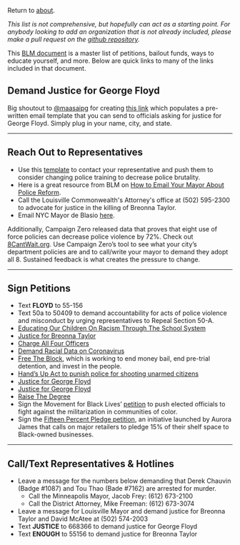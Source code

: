 Return to <a href="https://vocalmajority.github.io/about/">about</a>.

*This list is not comprehensive, but hopefully can act as a starting point. For anybody looking to add an organization that is not already included, please make a pull request on the [github repository](https://github.com/vocalmajority).*

This <a href="https://docs.google.com/document/d/1-0KC83vYfVQ-2freQveH43PWxuab2uWDEGolzrNoIks/mobilebasic#h.28ybn38q6jee">BLM document</a> is a master list of petitions, bailout funds, ways to educate yourself, and more. Below are quick links to many of the links included in that document.

## Demand Justice for George Floyd

Big shoutout to <a href="https://www.instagram.com/maasaipg/">@maasaipg</a> for creating <a href="https://l.instagram.com/?u=http%3A%2F%2Ftinyurl.com%2Femailforfloyd%2F&e=ATMioPXqMDcACANBmCw0rfjiDrjt-r26lAkYejJVAgG9FhuwLHR9qPFxReK-jEplvg0pA-DZyuRyX78NyvFv&s=1">this link</a> which populates a pre-written email template that you can send to officials asking for justice for George Floyd. Simply plug in your name, city, and state. 

___

## Reach Out to Representatives

* Use this <a href="https://docs.google.com/document/d/1z6P7fwyAgRYFD4YXu22YIIfCUSLDKxyyNzp2cU0eMkI/mobilebasic">template</a> to contact your representative and push them to consider changing police training to decrease police brutality.
* Here is a great resource from BLM on <a href="https://docs.google.com/document/d/1TiM590c9MjOzh60kQKkleI-euzDr7sD-FT3rXIDNvlc/edit">How to Email Your Mayor About Police Reform</a>.
* Call the Louisville Commonwealth's Attorney's office at (502) 595-2300 to advocate for justice in the killing of Breonna Taylor.
* Email NYC Mayor de Blasio <a href="https://www1.nyc.gov/office-of-the-mayor/mayor-contact.page">here</a>.

Additionally, Campaign Zero released data that proves that eight use of force policies can decrease police violence by 72%. Check out <a href="https://8cantwait.org/">8CantWait.org</a>. Use Campaign Zero’s tool to see what your city’s department policies are and to call/write your mayor to demand they adopt all 8. Sustained feedback is what creates the pressure to change.

___

## Sign Petitions

* Text __FLOYD__ to 55-156
* Text 50a to 50409 to demand accountability for acts of police violence and misconduct by urging representatives to Repeal Section 50-A.
* <a href="https://www.change.org/p/board-of-education-educating-our-children-to-understanding-racism?source_location=petitions_browse">Educating Our Children On Racism Through The School System</a>
* <a href="https://www.change.org/p/andy-beshear-justice-for-breonna-taylor">Justice for Breonna Taylor</a>
* <a href="https://www.change.org/p/hennepin-county-attorney-michael-freeman-and-mayor-frey-charge-all-four-officers-involved-in-george-floyd-s-death-with-first-degree-murder?source_location=petitions_browse">Charge All Four Officers</a>
* <a href="https://blacklivesmatter.com/demand-racial-data-on-coronavirus/">Demand Racial Data on Coronavirus</a>
* <a href="https://www.freetheblock.org/">Free The Block</a>, which is working to end money bail, end pre-trial detention, and invest in the people.
* <a href="https://www.change.org/p/us-senate-hands-up-act">Hand’s Up Act to punish police for shooting unarmed citizens</a>
* <a href="https://act.colorofchange.org/sign/justiceforfloyd_george_floyd_minneapolis">Justice for George Floyd</a>
* <a href="https://www.change.org/p/mayor-jacob-frey-justice-for-george-floyd">Justice for George Floyd</a>
* <a href="https://www.change.org/p/minneapolis-district-attorney-raise-the-degree">Raise The Degree</a>
* Sign the Movement for Black Lives’ <a href="https://m4bl.org/join-our-movement/">petition</a> to push elected officials to fight against the militarization in communities of color.
* Sign the <a href="https://www.15percentpledge.org/">Fifteen Percent Pledge petition</a>, an initiative launched by Aurora James that calls on major retailers to pledge 15% of their shelf space to Black-owned businesses. 

___

## Call/Text Representatives & Hotlines

* Leave a message for the numbers below demanding that Derek Chauvin (Badge #1087) and Tou Thao (Bade #7162) are arrested for murder.
  * Call the Minneapolis Mayor, Jacob Frey: (612) 673-2100
  * Call the District Attorney, Mike Freeman: (612) 673-3074
* Leave a message for Louisville Mayor and demand justice for Breonna Taylor and David McAtee at (502) 574-2003
* Text __JUSTICE__ to 668366 to demand justice for George Floyd
* Text __ENOUGH__ to 55156 to demand justice for Breonna Taylor
